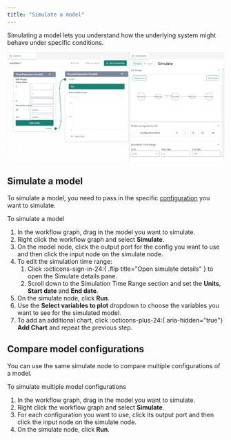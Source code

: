 ```yaml
---
title: "Simulate a model"
---
```


Simulating a model lets you understand how the underlying system might behave under specific conditions.

![](../img/models/simulate.png)

## Simulate a model

To simulate a model, you need to pass in the specific [configuration](../configure-model/) you want to simulate.

<p class="procedure">To simulate a model</p>

1. In the workflow graph, drag in the model you want to simulate.
2. Right click the workflow graph and select **Simulate**.
3. On the model node, click the output port for the config you want to use and then click the input node on the simulate node.
4. To edit the simulation time range: 
    1. Click :octicons-sign-in-24:{ .flip title="Open simulate details" } to open the Simulate details pane. 
    2. Scroll down to the Simulation Time Range section and set the **Units**, **Start date** and **End date**.
5. On the simulate node, click **Run**.
6. Use the **Select variables to plot** dropdown to choose the variables you want to see for the simulated model.
7. To add an additional chart, click :octicons-plus-24:{ aria-hidden="true"} **Add Chart** and repeat the previous step.

## Compare model configurations

You can use the same simulate node to compare multiple configurations of a model.

<p class="procedure">To simulate multiple model configurations</p>

1. In the workflow graph, drag in the model you want to simulate.
2. Right click the workflow graph and select **Simulate**.
3. For each configuration you want to use, click its output port and then click the input node on the simulate node.
4. On the simulate node, click **Run**.